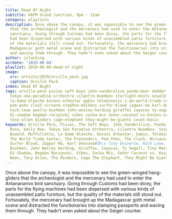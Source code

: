 ```yaml
---
title: Dead Of Night
subtitle: KAFM Grand Junction, 9pm - 12am
category: playlists
description: Once above the canopy, it was impossible to see the green-winged hang-gliders
  that the archeologist and the mercenary had used to enter the Antananarivo bird
  sanctuary. Going through Customs had been dicey, the parts for the flying machines
  had been dispersed with various kinds of unassembled patio furniture, but the quality
  of the materials still stood out. Fortunately, the mercenary had brought up the
  Madagascar goth metal scene and distracted the functionaries into stamping passports
  and waving them through. They hadn’t even asked about the Geiger counter.
author: jclacking
airdate: '2019-06-04'
playlist: 2019-06-04-dead-of-night
image:
  src: artists/2019/orville_peck.jpg
  caption: Orville Peck
index: Dead Of Night
tags: orville-peck pixies soft-boys john-vanderslice panda-bear madder-rose emily-reo
  tokyo-ska-paradise-orchestra cilantro-boombox starlight-mints ozwald muffulletta
  la-dame-blanche kocani-orkestar gabin telekinesis i-am-world-trade-center pretenders
  pom-poko clash nirvana stephen-malkmus surfer-blood jagwar-ma karl-denson-s-tiny-universe
  nick-lowe woolly-bushmen john-wesley-harding giraffes cayucas ty-segall tiny-masters-of-today
  dj-shadow bogdan-raczynski vibes sucka-mcs senor-coconut-vs-kocani-orkestar ween
  tony-allen minders cage-elephant they-might-be-giants count-basic
keywords: Orville Peck, Pixies, The Soft Boys, John Vanderslice, Panda Bear, Madder
  Rose, Emily Reo, Tokyo Ska Paradise Orchestra, Cilantro Boombox, Starlight Mints,
  Øzwald, Muffulletta, La Dame Blanche, Kocani Orkestar, Gabin, Telekinesis, I Am
  The World Trade Center, The Pretenders, Pom Poko, The Clash, Nirvana, Stephen Malkmus,
  Surfer Blood, Jagwar Ma, Karl Denson&#39;s Tiny Universe, Nick Lowe, The Woolly
  Bushmen, John Wesley Harding, Giraffes, Cayucas, Ty Segall, Tiny Masters of Today,
  DJ Shadow, Bogdan Raczynski, Vibes, Sucka MCs, Señor Coconut vs. Koçani Orkestar,
  Ween, Tony Allen, The Minders, Cage The Elephant, They Might Be Giants, Count Basic
---
```

Once above the canopy, it was impossible to see the green-winged hang-gliders that the archeologist and the mercenary had used to enter the Antananarivo bird sanctuary. Going through Customs had been dicey, the parts for the flying machines had been dispersed with various kinds of unassembled patio furniture, but the quality of the materials still stood out. Fortunately, the mercenary had brought up the Madagascar goth metal scene and distracted the functionaries into stamping passports and waving them through. They hadn’t even asked about the Geiger counter.
